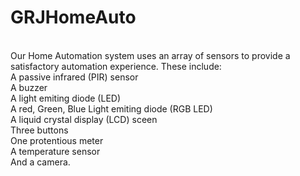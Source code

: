 # GRJHomeAuto
<br /> Our Home Automation system uses an array of sensors to provide a satisfactory automation experience. These include:
<br /> A passive infrared (PIR) sensor
<br /> A buzzer
<br /> A light emiting diode (LED)
<br /> A red, Green, Blue Light emiting diode (RGB LED)
<br /> A liquid crystal display (LCD) sceen
<br /> Three buttons
<br /> One protentious meter
<br /> A temperature sensor
<br /> And a camera.

